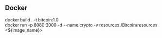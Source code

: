 ## Docker 
docker build . -t bitcoin:1.0 \
docker run -p 8080:3000 -d --name crypto -v resources:/Bitcoin/resources <${image_name}>